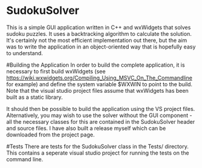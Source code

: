 # SudokuSolver
This is a simple GUI application written in C++ and wxWidgets that solves sudoku puzzles. It uses a backtracking algorithm to calculate the solution. It's certainly not the most efficient implementation out there, but the aim was to write the application in an object-oriented way that is hopefully easy to understand. 

#Building the Application
In order to build the complete application, it is necessary to first build wxWidgets (see https://wiki.wxwidgets.org/Compiling_Using_MSVC_On_The_Commandline for example) and define the system variable $WXWIN to point to the build. Note that the visual studio project files assume that wxWidgets has been built as a static library.

It should then be possible to build the application using the VS project files. Alternatively, you may wish to use the solver without the GUI component - all the necessary classes for this are contained in the SudokuSolver header and source files. I have also built a release myself which can be downloaded from the project page.

#Tests
There are tests for the SudokuSolver class in the Tests/ directory. This contains a seperate visual studio project for running the tests on the command line.
